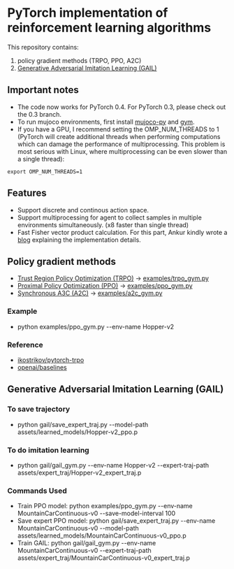 # PyTorch implementation of reinforcement learning algorithms
This repository contains:
1. policy gradient methods (TRPO, PPO, A2C)
2. [Generative Adversarial Imitation Learning (GAIL)](https://arxiv.org/pdf/1606.03476.pdf)

## Important notes
- The code now works for PyTorch 0.4. For PyTorch 0.3, please check out the 0.3 branch.
- To run mujoco environments, first install [mujoco-py](https://github.com/openai/mujoco-py) and [gym](https://github.com/openai/gym).
- If you have a GPU, I recommend setting the OMP_NUM_THREADS to 1 (PyTorch will create additional threads when performing computations which can damage the performance of multiprocessing. This problem is most serious with Linux, where multiprocessing can be even slower than a single thread):
```
export OMP_NUM_THREADS=1
```

## Features
* Support discrete and continous action space.
* Support multiprocessing for agent to collect samples in multiple environments simultaneously. (x8 faster than single thread)
* Fast Fisher vector product calculation. For this part, Ankur kindly wrote a [blog](http://www.telesens.co/2018/06/09/efficiently-computing-the-fisher-vector-product-in-trpo/) explaining the implementation details.
## Policy gradient methods
* [Trust Region Policy Optimization (TRPO)](https://arxiv.org/pdf/1502.05477.pdf) -> [examples/trpo_gym.py](https://github.com/Khrylx/PyTorch-RL/blob/master/examples/trpo_gym.py)
* [Proximal Policy Optimization (PPO)](https://arxiv.org/pdf/1707.06347.pdf) -> [examples/ppo_gym.py](https://github.com/Khrylx/PyTorch-RL/blob/master/examples/ppo_gym.py)
* [Synchronous A3C (A2C)](https://arxiv.org/pdf/1602.01783.pdf) -> [examples/a2c_gym.py](https://github.com/Khrylx/PyTorch-RL/blob/master/examples/a2c_gym.py)

### Example
* python examples/ppo_gym.py --env-name Hopper-v2

### Reference
* [ikostrikov/pytorch-trpo](https://github.com/ikostrikov/pytorch-trpo)
* [openai/baselines](https://github.com/openai/baselines)


## Generative Adversarial Imitation Learning (GAIL)
### To save trajectory
* python gail/save_expert_traj.py --model-path assets/learned_models/Hopper-v2_ppo.p
### To do imitation learning
* python gail/gail_gym.py --env-name Hopper-v2 --expert-traj-path assets/expert_traj/Hopper-v2_expert_traj.p

### Commands Used
* Train PPO model: python examples/ppo_gym.py --env-name MountainCarContinuous-v0 --save-model-interval 100 
* Save expert PPO model: python gail/save_expert_traj.py --env-name MountainCarContinuous-v0 --model-path assets/learned_models/MountainCarContinuous-v0_ppo.p
* Train GAIL: python gail/gail_gym.py --env-name MountainCarContinuous-v0 --expert-traj-path assets/expert_traj/MountainCarContinuous-v0_expert_traj.p
